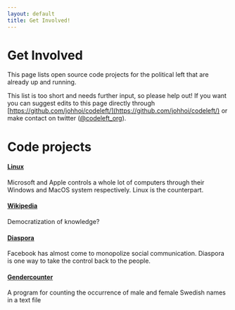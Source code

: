 ```yaml
---
layout: default
title: Get Involved!
---
```

# Get Involved
This page lists open source code projects for the political left that are already up and running. 

This list is too short and needs further input, so please help out! If you want you can suggest edits to this page directly through [https://github.com/johhoi/codeleft/](https://github.com/johhoi/codeleft/) or make contact on twitter ([@codeleft_org](https://twitter.com/Codeleft_org)).

# Code projects
#### [Linux](https://en.wikipedia.org/wiki/Linux)
Microsoft and Apple controls a whole lot of computers through their Windows and MacOS system respectively. Linux is the counterpart. 
#### [Wikipedia](https://www.mediawiki.org/wiki/MediaWiki)
Democratization of knowledge? 
#### [Diaspora](https://diasporafoundation.org/)
Facebook has almost come to monopolize social communication. Diaspora is one way to take the control back to the people.
#### [Gendercounter](https://github.com/christopherkullenberg/gendercounter)
A program for counting the occurrence of male and female Swedish names in a text file
